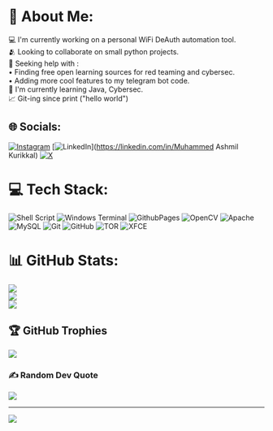 # 💫 About Me:
💻 I'm currently working on a personal WiFi DeAuth automation tool. <br>🫂 Looking to collaborate on small python projects. <br>🤖 Seeking help with :<br>• Finding free open learning sources for red teaming and cybersec. <br>• Adding more cool features to my telegram bot code. <br>👣 I'm currently learning Java, Cybersec. <br>📈 Git-ing since print ("hello world") 


## 🌐 Socials:
[![Instagram](https://img.shields.io/badge/Instagram-%23E4405F.svg?logo=Instagram&logoColor=white)](https://instagram.com/ashmilkurikkal) [![LinkedIn](https://img.shields.io/badge/LinkedIn-%230077B5.svg?logo=linkedin&logoColor=white)](https://linkedin.com/in/Muhammed Ashmil Kurikkal) [![X](https://img.shields.io/badge/X-black.svg?logo=X&logoColor=white)](https://x.com/ashmilkurikkal) 

# 💻 Tech Stack:
![Shell Script](https://img.shields.io/badge/shell_script-%23121011.svg?style=plastic&logo=gnu-bash&logoColor=white) ![Windows Terminal](https://img.shields.io/badge/Windows%20Terminal-%234D4D4D.svg?style=plastic&logo=windows-terminal&logoColor=white) ![GithubPages](https://img.shields.io/badge/github%20pages-121013?style=plastic&logo=github&logoColor=white) ![OpenCV](https://img.shields.io/badge/opencv-%23white.svg?style=plastic&logo=opencv&logoColor=white) ![Apache](https://img.shields.io/badge/apache-%23D42029.svg?style=plastic&logo=apache&logoColor=white) ![MySQL](https://img.shields.io/badge/mysql-4479A1.svg?style=plastic&logo=mysql&logoColor=white) ![Git](https://img.shields.io/badge/git-%23F05033.svg?style=plastic&logo=git&logoColor=white) ![GitHub](https://img.shields.io/badge/github-%23121011.svg?style=plastic&logo=github&logoColor=white) ![TOR](https://img.shields.io/badge/tor-%237E4798.svg?style=plastic&logo=tor-project&logoColor=white) ![XFCE](https://img.shields.io/badge/XFCE-%232284F2.svg?style=plastic&logo=xfce&logoColor=white)
# 📊 GitHub Stats:
![](https://github-readme-stats.vercel.app/api?username=Ashmil-Kurikkal&theme=dark&hide_border=false&include_all_commits=false&count_private=false)<br/>
![](https://github-readme-streak-stats.herokuapp.com/?user=Ashmil-Kurikkal&theme=dark&hide_border=false)<br/>
![](https://github-readme-stats.vercel.app/api/top-langs/?username=Ashmil-Kurikkal&theme=dark&hide_border=false&include_all_commits=false&count_private=false&layout=compact)

## 🏆 GitHub Trophies
![](https://github-profile-trophy.vercel.app/?username=Ashmil-Kurikkal&theme=radical&no-frame=true&no-bg=true&margin-w=4)

### ✍️ Random Dev Quote
![](https://quotes-github-readme.vercel.app/api?type=horizontal&theme=light)

---
[![](https://visitcount.itsvg.in/api?id=Ashmil-Kurikkal&icon=5&color=3)](https://visitcount.itsvg.in)

<!-- Proudly created with GPRM ( https://gprm.itsvg.in ) -->

